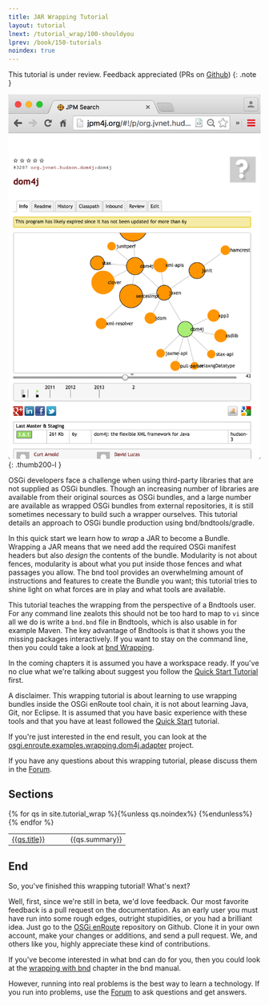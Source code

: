 ```yaml
---
title: JAR Wrapping Tutorial
layout: tutorial
lnext: /tutorial_wrap/100-shouldyou
lprev: /book/150-tutorials
noindex: true
---
```


This tutorial is under review. Feedback appreciated (PRs on [Github](https://github.com/osgi/osgi.enroute.site/pulls))
{: .note }

![Thumbnail for Wrapping Tutorial](img/program.png)
{: .thumb200-l }

OSGi developers face a challenge when using third-party libraries that are not supplied as OSGi bundles. Though an increasing number of libraries are available from their original sources as OSGi bundles, and a large number are available as wrapped OSGi bundles from external repositories, it is still sometimes necessary to build such a wrapper ourselves. This tutorial details an approach to OSGi bundle production using bnd/bndtools/gradle. 

In this quick start we learn how to _wrap_ a JAR to become a Bundle. Wrapping a JAR means that we need add the required OSGi manifest headers but also _design_ the contents of the bundle. Modularity is not about fences, modularity is about what you put inside those fences and what passages you allow. The bnd tool provides an overwhelming amount of instructions and features to create the Bundle you want; this tutorial tries to shine light on what forces are in play and what tools are available.

This tutorial teaches the wrapping from the perspective of a Bndtools user. For any command line zealots this should not be too hard to map to `vi` since all we do is write a `bnd.bnd` file in Bndtools, which is also usable in for example Maven. The key advantage of Bndtools is that it shows you the missing packages interactively. If you want to stay on the command line, then you could take a look at [bnd Wrapping](http://bnd.bndtools.org/chapters/390-wrapping.html).

In the coming chapters it is assumed you have a workspace ready. If you've no clue what we're talking about suggest you follow the [Quick Start Tutorial](http://enroute.osgi.org/qs/050-start.html) first.

A disclaimer. This wrapping tutorial is about learning to use wrapping bundles inside the OSGi enRoute tool chain, it is not about learning Java, Git, nor Eclipse. It is assumed that you have basic experience with these tools and that you have at least followed the [Quick Start] tutorial.

If you're just interested in the end result, you can look at the [osgi.enroute.examples.wrapping.dom4j.adapter](https://github.com/osgi/osgi.enroute.examples/tree/master/osgi.enroute.examples.wrapping.dom4j.adapter) project.

If you have any questions about this wrapping tutorial, please discuss them in the [Forum].

## Sections

<div>
<table>
	<colgroup>
		<col style="width:50%">
		<col style="width:50%">
	</colgroup>
	<tbody>
{% for qs in site.tutorial_wrap %}{%unless qs.noindex%}<tr><td><a href="{{qs.url}}">{{qs.title}}</a></td><td>{{qs.summary}}</td></tr>
{%endunless%}{% endfor %}
	</tbody>
</table>
</div>


## End

So, you've finished this wrapping tutorial! What's next?

Well, first, since we're still in beta, we'd love feedback. Our most favorite feedback is a pull request on the documentation. As an early user you must have run into some rough edges, outright stupidities, or you had a brilliant idea. Just go to the [OSGi enRoute][enroute-doc] repository on Github. Clone it in your own account, make your changes or additions, and send a pull request. We, and others like you, highly appreciate these kind of contributions.

If you've become interested in what bnd can do for you, then you could look at the [wrapping with bnd] chapter in the bnd manual.

However, running into real problems is the best way to learn a technology. If you run into problems, use the [Forum][forum] to ask questions and get answers.

[forum]: /forum.html
[enroute-doc]: https://github.com/osgi/osgi.enroute.site

[Quick Start]: /tutorial_qs/050-start
[wrapping with bnd]: http://bnd.bndtools.org/chapters/390-wrapping.html
[DOM4J]: http://jpm4j.org/#!/p/org.jdom/jdom
[JPM4J]: http://jpm4j.org/
[-conditionalpackage]: http://bnd.bndtools.org/instructions/conditionalpackage.html
[blog]: http://njbartlett.name/2014/05/26/static-linking.html
[133 Service Loader Mediator Specification]: http://blog.osgi.org/2013/02/javautilserviceloader-in-osgi.html
[semanticaly versioned]: http://bnd.bndtools.org/chapters/170-versioning.html 
[135.3 osgi.contract Namespace]: http://blog.osgi.org/2013/08/osgi-contracts-wonkish.html
[BSD style license]: http://dom4j.sourceforge.net/dom4j-1.6.1/license.html
[supernodes of small worlds]: https://en.wikipedia.org/wiki/Small-world_network
[OSGiSemVer]: https://www.osgi.org/wp-content/uploads/SemanticVersioning.pdf
[osgi.enroute.examples.wrapping.dom4j.adapter]: https://github.com/osgi/osgi.enroute.examples/osgi.enroute.examples.wrapping.dom4j.adapter